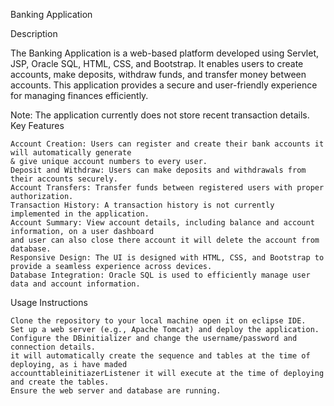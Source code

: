 Banking Application


Description

The Banking Application is a web-based platform developed using Servlet, JSP, Oracle SQL, HTML, CSS, and Bootstrap. It enables users to create accounts, make deposits, withdraw funds, and transfer money between accounts. This application provides a secure and user-friendly experience for managing finances efficiently.

Note: The application currently does not store recent transaction details.
Key Features

    Account Creation: Users can register and create their bank accounts it will automatically generate
    & give unique account numbers to every user.
    Deposit and Withdraw: Users can make deposits and withdrawals from their accounts securely.
    Account Transfers: Transfer funds between registered users with proper authorization.
    Transaction History: A transaction history is not currently implemented in the application.
    Account Summary: View account details, including balance and account information, on a user dashboard 
    and user can also close there account it will delete the account from database.
    Responsive Design: The UI is designed with HTML, CSS, and Bootstrap to provide a seamless experience across devices.
    Database Integration: Oracle SQL is used to efficiently manage user data and account information.

Usage Instructions

    Clone the repository to your local machine open it on eclipse IDE.
    Set up a web server (e.g., Apache Tomcat) and deploy the application.
    Configure the DBinitializer and change the username/password and connection details.
    it will automatically create the sequence and tables at the time of deploying, as i have maded 
    accounttableinitiazerListener it will execute at the time of deploying and create the tables.  
    Ensure the web server and database are running.

